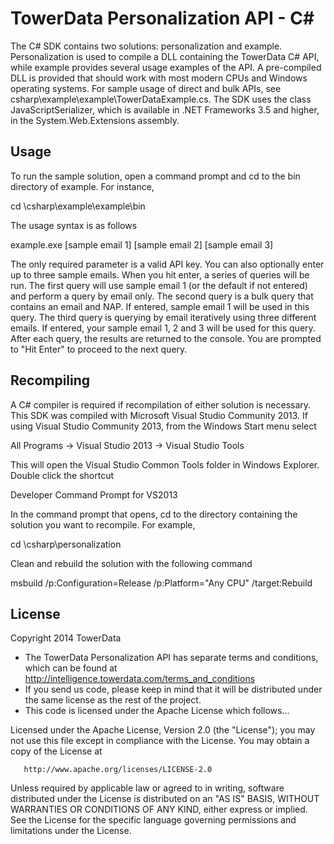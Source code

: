 TowerData Personalization API - C#
====================================
The C# SDK contains two solutions: personalization and example. Personalization is used to compile a DLL containing the
TowerData C# API, while example provides several usage examples of the API. A pre-compiled DLL is provided that should
work with most modern CPUs and Windows operating systems. For sample usage of direct and bulk APIs, see
csharp\example\example\TowerDataExample.cs. The SDK uses the class JavaScriptSerializer, which is available in
.NET Frameworks 3.5 and higher, in the System.Web.Extensions assembly.

Usage
-----
To run the sample solution, open a command prompt and cd to the bin directory of example. For instance,

   cd <path-to-SDK>\csharp\example\example\bin

The usage syntax is as follows

   example.exe <your API key> [sample email 1] [sample email 2] [sample email 3]

The only required parameter is a valid API key. You can also optionally enter up to three sample emails. When you
hit enter, a series of queries will be run. The first query will use sample email 1 (or the default if not entered)
and perform a query by email only. The second query is a bulk query that contains an email and NAP. If entered, sample
email 1 will be used in this query. The third query is querying by email iteratively using three different emails. If
entered, your sample email 1, 2 and 3 will be used for this query. After each query, the results are returned to
the console. You are prompted to "Hit Enter" to proceed to the next query.

Recompiling
-----------
A C# compiler is required if recompilation of either solution is necessary. This SDK was compiled with Microsoft
Visual Studio Community 2013. If using Visual Studio Community 2013, from the Windows Start menu select

   All Programs -> Visual Studio 2013 -> Visual Studio Tools

This will open the Visual Studio Common Tools folder in Windows Explorer. Double click the shortcut

   Developer Command Prompt for VS2013

In the command prompt that opens, cd to the directory containing the solution you want to recompile. For example,

   cd <path-to-SDK>\csharp\personalization

Clean and rebuild the solution with the following command

   msbuild /p:Configuration=Release /p:Platform="Any CPU" /target:Rebuild


License
-------
Copyright 2014 TowerData

* The TowerData Personalization API has separate terms and conditions, which can
  be found at http://intelligence.towerdata.com/terms_and_conditions
* If you send us code, please keep in mind that it will be distributed under
  the same license as the rest of the project.
* This code is licensed under the Apache License which follows...

Licensed under the Apache License, Version 2.0 (the "License");
you may not use this file except in compliance with the License.
You may obtain a copy of the License at

       http://www.apache.org/licenses/LICENSE-2.0

Unless required by applicable law or agreed to in writing, software
distributed under the License is distributed on an "AS IS" BASIS,
WITHOUT WARRANTIES OR CONDITIONS OF ANY KIND, either express or implied.
See the License for the specific language governing permissions and
limitations under the License.

